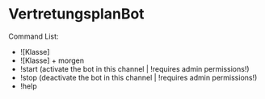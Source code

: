 # VertretungsplanBot
Command List:
 - ![Klasse]
 - ![Klasse] + morgen
 - !start (activate the bot in this channel | !requires admin permissions!)
 - !stop (deactivate the bot in this channel | !requires admin permissions!)
 - !help
